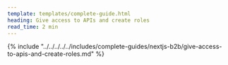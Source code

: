```yaml
---
template: templates/complete-guide.html
heading: Give access to APIs and create roles
read_time: 2 min
---
```


{% include "../../../../../includes/complete-guides/nextjs-b2b/give-access-to-apis-and-create-roles.md" %}
